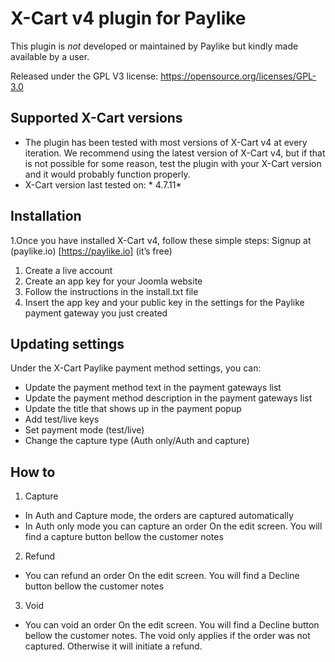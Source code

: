 # X-Cart v4 plugin for Paylike

This plugin is *not* developed or maintained by Paylike but kindly made
available by a user.

Released under the GPL V3 license: https://opensource.org/licenses/GPL-3.0

## Supported X-Cart versions

* The plugin has been tested with most versions of X-Cart v4 at every iteration. We recommend using the latest version of X-Cart v4, but if that is not possible for some reason, test the plugin with your X-Cart version and it would probably function properly. 
* X-Cart
 version last tested on: *	4.7.11*

## Installation

1.Once you have installed X-Cart v4, follow these simple steps:
  Signup at (paylike.io) [https://paylike.io] (it’s free)
  
  1. Create a live account
  1. Create an app key for your Joomla website
  1. Follow the instructions in the install.txt file
  1. Insert the app key and your public key in the settings for the Paylike payment gateway you just created
  

## Updating settings

Under the X-Cart Paylike payment method settings, you can:
 * Update the payment method text in the payment gateways list
 * Update the payment method description in the payment gateways list
 * Update the title that shows up in the payment popup 
 * Add test/live keys
 * Set payment mode (test/live)
 * Change the capture type (Auth only/Auth and capture)
 
 ## How to
 
 1. Capture
 * In Auth and Capture mode, the orders are captured automatically
 * In Auth only mode you can capture an order On the edit screen. You will find a capture button bellow the customer notes
 2. Refund
   * You can refund an order On the edit screen. You will find a Decline button bellow the customer notes
 3. Void
   * You can void an order On the edit screen. You will find a Decline button bellow the customer notes. The void only applies if the order was not captured. Otherwise it will initiate a refund. 